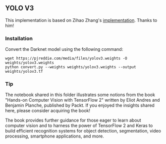 ## YOLO V3

This implementation is based on Zihao Zhang's [implementation](https://github.com/zzh8829/yolov3-tf2). Thanks to him!


### Installation

Convert the Darknet model using the following command:

    wget https://pjreddie.com/media/files/yolov3.weights -O weights/yolov3.weights
    python convert.py --weights weights/yolov3.weights --output weights/yolov3.tf


### Tip
The notebook shared in this folder illustrates some notions from the book "Hands-on Computer Vision with TensorFlow 2" written by Eliot Andres and Benjamin Planche, published by Packt. If you enjoyed the insights shared here, please consider acquiring the book!  

The book provides further guidance for those eager to learn about computer vision and to harness the power of TensorFlow 2 and Keras to build efficient recognition systems for object detection, segmentation, video processing, smartphone applications, and more.  
